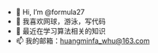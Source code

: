 - 👋 Hi, I’m @formula27
- 👀 我喜欢网球，游泳，写代码
- 🌱 最近在学习算法相关的知识
- 📫 我的邮箱：huangminfa_whu@163.com

<!---
formula27/formula27 is a ✨ special ✨ repository because its `README.md` (this file) appears on your GitHub profile.
You can click the Preview link to take a look at your changes.
--->
